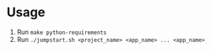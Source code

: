 # Usage

1. Run ```make python-requirements```
2. Run ```./jumpstart.sh <project_name> <app_name> ... <app_name>```